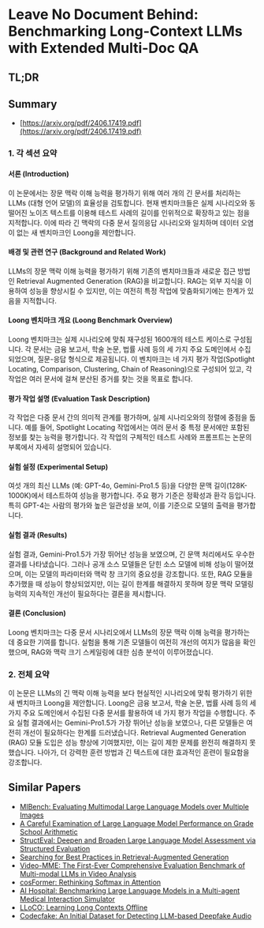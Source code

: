 # Leave No Document Behind: Benchmarking Long-Context LLMs with Extended Multi-Doc QA
## TL;DR
## Summary
- [https://arxiv.org/pdf/2406.17419.pdf](https://arxiv.org/pdf/2406.17419.pdf)

### 1. 각 섹션 요약

#### 서론 (Introduction)
이 논문에서는 장문 맥락 이해 능력을 평가하기 위해 여러 개의 긴 문서를 처리하는 LLMs (대형 언어 모델)의 효율성을 검토합니다. 현재 벤치마크들은 실제 시나리오와 동떨어진 노이즈 텍스트를 이용해 테스트 사례의 길이를 인위적으로 확장하고 있는 점을 지적합니다. 이에 따라 긴 맥락의 다중 문서 질의응답 시나리오와 일치하며 데이터 오염이 없는 새 벤치마크인 Loong을 제안합니다.

#### 배경 및 관련 연구 (Background and Related Work)
LLMs의 장문 맥락 이해 능력을 평가하기 위해 기존의 벤치마크들과 새로운 접근 방법인 Retrieval Augmented Generation (RAG)을 비교합니다. RAG는 외부 지식을 이용하여 성능을 향상시킬 수 있지만, 이는 여전히 특정 작업에 맞춤화되기에는 한계가 있음을 지적합니다.

#### Loong 벤치마크 개요 (Loong Benchmark Overview)
Loong 벤치마크는 실제 시나리오에 맞춰 재구성된 1600개의 테스트 케이스로 구성됩니다. 각 문서는 금융 보고서, 학술 논문, 법률 사례 등의 세 가지 주요 도메인에서 수집되었으며, 질문-응답 형식으로 제공됩니다. 이 벤치마크는 네 가지 평가 작업(Spotlight Locating, Comparison, Clustering, Chain of Reasoning)으로 구성되어 있고, 각 작업은 여러 문서에 걸쳐 분산된 증거를 찾는 것을 목표로 합니다.

#### 평가 작업 설명 (Evaluation Task Description)
각 작업은 다중 문서 간의 의미적 관계를 평가하며, 실제 시나리오와의 정렬에 중점을 둡니다. 예를 들어, Spotlight Locating 작업에서는 여러 문서 중 특정 문서에만 포함된 정보를 찾는 능력을 평가합니다. 각 작업의 구체적인 테스트 사례와 프롬프트는 논문의 부록에서 자세히 설명되어 있습니다.

#### 실험 설정 (Experimental Setup)
여섯 개의 최신 LLMs (예: GPT-4o, Gemini-Pro1.5 등)을 다양한 문맥 길이(128K-1000K)에서 테스트하여 성능을 평가합니다. 주요 평가 기준은 정확성과 환각 등입니다. 특히 GPT-4는 사람의 평가와 높은 일관성을 보여, 이를 기준으로 모델의 출력을 평가합니다.

#### 실험 결과 (Results)
실험 결과, Gemini-Pro1.5가 가장 뛰어난 성능을 보였으며, 긴 문맥 처리에서도 우수한 결과를 나타냈습니다. 그러나 공개 소스 모델들은 닫힌 소스 모델에 비해 성능이 떨어졌으며, 이는 모델의 파라미터와 맥락 창 크기의 중요성을 강조합니다. 또한, RAG 모듈을 추가했을 때 성능이 향상되었지만, 이는 길이 한계를 해결하지 못하며 장문 맥락 모델링 능력의 지속적인 개선이 필요하다는 결론을 제시합니다.

#### 결론 (Conclusion)
Loong 벤치마크는 다중 문서 시나리오에서 LLMs의 장문 맥락 이해 능력을 평가하는 데 중요한 기여를 합니다. 실험을 통해 기존 모델들이 여전히 개선의 여지가 많음을 확인했으며, RAG와 맥락 크기 스케일링에 대한 심층 분석이 이루어졌습니다.

### 2. 전체 요약
이 논문은 LLMs의 긴 맥락 이해 능력을 보다 현실적인 시나리오에 맞춰 평가하기 위한 새 벤치마크 Loong을 제안합니다. Loong은 금융 보고서, 학술 논문, 법률 사례 등의 세 가지 주요 도메인에서 수집된 다중 문서를 활용하여 네 가지 평가 작업을 수행합니다. 주요 실험 결과에서는 Gemini-Pro1.5가 가장 뛰어난 성능을 보였으나, 다른 모델들은 여전히 개선이 필요하다는 한계를 드러냈습니다. Retrieval Augmented Generation (RAG) 모듈 도입은 성능 향상에 기여했지만, 이는 길이 제한 문제를 완전히 해결하지 못했습니다. 나아가, 더 강력한 훈련 방법과 긴 텍스트에 대한 효과적인 훈련이 필요함을 강조합니다.

## Similar Papers
- [MIBench: Evaluating Multimodal Large Language Models over Multiple Images](2407.15272.md)
- [A Careful Examination of Large Language Model Performance on Grade School Arithmetic](2405.00332.md)
- [StructEval: Deepen and Broaden Large Language Model Assessment via Structured Evaluation](2408.03281.md)
- [Searching for Best Practices in Retrieval-Augmented Generation](2407.01219.md)
- [Video-MME: The First-Ever Comprehensive Evaluation Benchmark of Multi-modal LLMs in Video Analysis](2405.21075.md)
- [cosFormer: Rethinking Softmax in Attention](2202.08791.md)
- [AI Hospital: Benchmarking Large Language Models in a Multi-agent Medical Interaction Simulator](2402.09742.md)
- [LLoCO: Learning Long Contexts Offline](2404.07979.md)
- [Codecfake: An Initial Dataset for Detecting LLM-based Deepfake Audio](2406.08112.md)
